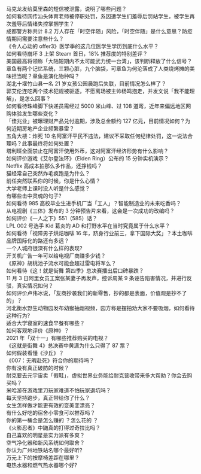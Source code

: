 马克龙发给莫里森的短信被泄露，说明了哪些问题？  
如何看待网传汕头体育老师被停职处罚，系因遭学生们羞辱后罚站学生，被学生再次羞辱后情绪失控掌掴学生？  
成都警方称共计 8.2 万人存在「时空伴随」风险，「时空伴随」是什么意思？防疫情期间需要注意些什么？  
《令人心动的 offer3》医学季的这几位医学生学历到底什么水平？  
如何看待崩坏 3 上架 Steam 首日，18% 推荐度的特别差评？  
美国最高将领称「大陆短期内不太可能武力统一台湾」，该判断释放了什么信号？  
章鱼有两个记忆系统，三颗心脏，九个脑袋，可章鱼为何沦落成了人类烧烤摊的美味担当呢？章鱼是演化物种吗？  
湖北十堰竹山县一名 21 岁女孩公园晨跑后失联，目前情况怎么样了？  
郭艾伦连吃两个技术犯规被驱逐，不愿离场被主帅杨鸣抱走，并发文说「我不能理解」，是怎么回事？  
如何看待珠峰脚下快递员需经过 5000 米山峰、过 108 道弯，近年来偏远地区网购体验发生哪些变化？  
「佳兆业」被曝理财产品兑付逾期，涉及总金额约 127 亿元，目前情况如何？为何近期房地产企业频繁暴雷？  
五角大楼：炸死 10 名阿富汗平民不违法，建议不采取任何纪律处罚，这一说法合理吗？此事最终将如何处置？  
塔利班全面禁止在阿富汗使用外币，这对阿富汗经济形势有什么影响？  
如何评价游戏《艾尔登法环》（Elden Ring）公布的 15 分钟实机演示？  
Netflix 高成本拍那么多作品，还挣钱吗？  
猫经常自己突然炸毛疯跑是为什么？  
前任突然联系你的时候，你是什么心情？  
大学老师上课时没人听是什么感觉？  
有哪些击中灵魂的句子?  
如何看待 985 高校毕业生进手机厂当「工人」？智能制造业的未来吃香吗？  
从电视剧《三体》发布的 3 分钟预告片来看，这会是一次成功的改编吗？  
如何评价《一人之下》551（585）话？  
LPL 002 号选手 Kid 葛炎的 AD 和打野水平在当时究竟属于什么水平？  
如何看待「视障男子烘焙咖啡 16 年，跻身行业前三，拿下国际大奖」？本土咖啡品牌国际化的路还有多远？  
一个人城府很深有什么样的表现?  
开关机广告一年可以给电视厂商赚多少钱？  
《原神》胡桃池子流水可能会超过雷电将军么？  
如何看待《这！就是街舞 第四季》总决赛播出后口碑暴跌？  
11 月 3 日阿里女员工案张某妻子再发声，控诉周某 9 条诬告陷害情况，并进行反驳，真实情况如何？  
如何评价卢伟冰说，「友商抄袭我们的新零售，抄的都是表面，价值观是抄不了的」？  
河北衡水野生动物园发布幼猴抽烟视频，园方称是摆拍劝大家不要吸烟，如何看待这种行为?  
适合大学寝室的速食早餐有哪些？  
如何客观地评价《原神》？  
2021 年「双十一」有哪些推荐购买的电视？  
《这就是街舞 4》总决赛中黄潇为什么只得了 87 票？  
如何假装看懂《沙丘》？  
《007：无暇赴死》符合你的期待吗？  
你有没有真正破防的时候？  
耐克要去元宇宙卖「假鞋」，虚拟世界业务能给耐克营收带来多大帮助？你会去购买吗？  
米哈游在游戏里刀玩家难道不怕玩家退坑吗？  
每天坚持跑步，真正带给你了什么？  
女生怎样做才能更有效的变美变漂亮？  
有什么好吃的宿舍小零食可以推荐吗？  
你的第一桶金是怎么赚的 ？怎么花的 ？  
《火影忍者》中鼬真的打得过奇拉比吗？  
自己喜欢的明星是实力派有多爽？  
空气净化器和新风系统如何取舍？  
你认为广州地铁站名哪个最好听?  
万元上下的按摩椅差距在哪里？  
电热水器和燃气热水器哪个好?  
